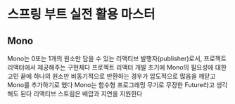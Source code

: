 # 스프링 부트 실전 활용 마스터

## Mono
Mono는 0또는 1개의 원소만 담을 수 있는 리액티브 발행자(publisher)로서, 프로젝트 리액터에서 제공해주는 구현체다
프로젝트 리액터 개발 초기에 Mono의 필요성에 대한 고민 끝에 하나의 원소만 비동기적으로 반환하는 경우가 압도적으로 많음을 깨닫고
Mono를 추가하기로 했다
Mono는 함수형 프로그래밍 무기로 무장한 Future라고 생각해도 된다
리액티브 스트림은 배압과 지연을 지원한다